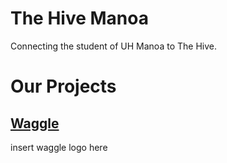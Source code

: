 # The Hive Manoa

Connecting the student of UH Manoa to The Hive.

# Our Projects

## [Waggle](https://thehivemanoa.github.io/waggle/)
insert waggle logo here
